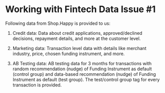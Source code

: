 # Working with Fintech Data Issue #1

Following data from Shop.Happy is provided to us:
 
1. Credit data: Data about credit applications, approved/declined decisions, repayment details, and more at the customer level.

2. Marketing data: Transaction level data with details like merchant industry, price, chosen funding instrument, and more. 

3. AB Testing data: AB testing data for 3 months for transactions with random recommendation (nudge) of Funding Instrument as default (control group) and data-based recommendation (nudge) of Funding Instrument as default (test group). The test/control group tag for every transaction is provided.



